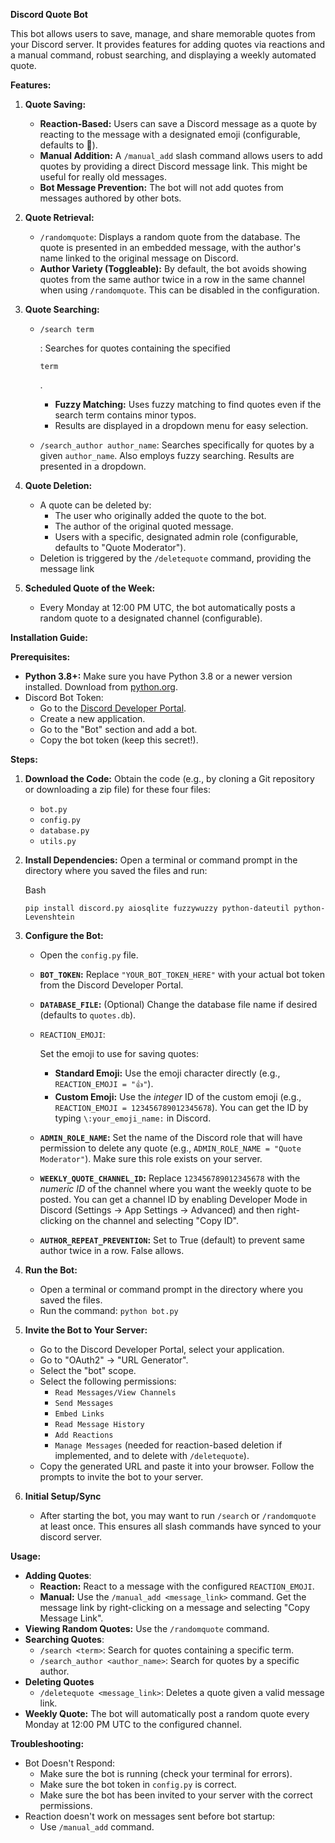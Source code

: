 **Discord Quote Bot**

This bot allows users to save, manage, and share memorable quotes from your Discord server. It provides features for adding quotes via reactions and a manual command, robust searching, and displaying a weekly automated quote.

**Features:**

1. **Quote Saving:**

   - **Reaction-Based:** Users can save a Discord message as a quote by reacting to the message with a designated emoji (configurable, defaults to 💬). 
   - **Manual Addition:**  A `/manual_add` slash command allows users to add quotes by providing a direct Discord message link. This might be useful for really old messages.
   - **Bot Message Prevention:** The bot will not add quotes from messages authored by other bots.

2. **Quote Retrieval:**

   - `/randomquote`: Displays a random quote from the database. The quote is presented in an embedded message, with the author's name linked to the original message on Discord.
   - **Author Variety (Toggleable):**  By default, the bot avoids showing quotes from the same author twice in a row in the same channel when using `/randomquote`. This can be disabled in the configuration.

3. **Quote Searching:**

   - ```
     /search term
     ```

     : Searches for quotes containing the specified 

     ```
     term
     ```

     .

     - **Fuzzy Matching:** Uses fuzzy matching to find quotes even if the search term contains minor typos.
     - Results are displayed in a dropdown menu for easy selection.

   - `/search_author author_name`: Searches specifically for quotes by a given `author_name`. Also employs fuzzy searching. Results are presented in a dropdown.

4. **Quote Deletion:**

   - A quote can be deleted by:
     - The user who originally added the quote to the bot.
     - The author of the original quoted message.
     - Users with a specific, designated admin role (configurable, defaults to "Quote Moderator").
   - Deletion is triggered by the `/deletequote` command, providing the message link

5. **Scheduled Quote of the Week:**

   - Every Monday at 12:00 PM UTC, the bot automatically posts a random quote to a designated channel (configurable).

**Installation Guide:**

**Prerequisites:**

- **Python 3.8+:**  Make sure you have Python 3.8 or a newer version installed.  Download from [python.org](https://www.google.com/ur<0>l?sa=E&source=gmail&q=https://www.python.org/).
- Discord Bot Token:
  - Go to the [Discord Developer Portal](https://www.google.com/url?sa=E&source=gmail&q=https://discord.com/developers/applications).
  - Create a new application.
  - Go to the "Bot" section and add a bot.
  - Copy the bot token (keep this secret!).

**Steps:**

1. **Download the Code:** Obtain the code (e.g., by cloning a Git repository or downloading a zip file) for these four files:

   - `bot.py`
   - `config.py`
   - `database.py`
   - `utils.py`

   

2. **Install Dependencies:** Open a terminal or command prompt in the directory where you saved the files and run:

   Bash

   ```
   pip install discord.py aiosqlite fuzzywuzzy python-dateutil python-Levenshtein
   ```

   

3. **Configure the Bot:**

   - Open the `config.py` file.

   - **`BOT_TOKEN`:** Replace `"YOUR_BOT_TOKEN_HERE"` with your actual bot token from the Discord Developer Portal.

   - **`DATABASE_FILE`:** (Optional) Change the database file name if desired (defaults to `quotes.db`).

   - `REACTION_EMOJI`:

       Set the emoji to use for saving quotes:

     - **Standard Emoji:** Use the emoji character directly (e.g., `REACTION_EMOJI = "👍"`).
     - **Custom Emoji:** Use the *integer* ID of the custom emoji (e.g., `REACTION_EMOJI = 123456789012345678`).  You can get the ID by typing `\:your_emoji_name:` in Discord.

     

   - **`ADMIN_ROLE_NAME`:**  Set the name of the Discord role that will have permission to delete any quote (e.g., `ADMIN_ROLE_NAME = "Quote Moderator"`).  Make sure this role exists on your server.

   - **`WEEKLY_QUOTE_CHANNEL_ID`:** Replace `123456789012345678` with the *numeric ID* of the channel where you want the weekly quote to be posted. You can get a channel ID by enabling Developer Mode in Discord (Settings -> App Settings -> Advanced) and then right-clicking on the channel and selecting "Copy ID".

   - **`AUTHOR_REPEAT_PREVENTION`:** Set to True (default) to prevent same author twice in a row. False allows.

   

4. **Run the Bot:**

   - Open a terminal or command prompt in the directory where you saved the files.
   - Run the command: `python bot.py`

5. **Invite the Bot to Your Server:**

   

   - Go to the Discord Developer Portal, select your application.
   - Go to "OAuth2" -> "URL Generator".
   - Select the "bot" scope.
   - Select the following permissions:
     - `Read Messages/View Channels`
     - `Send Messages`
     - `Embed Links`
     - `Read Message History`
     - `Add Reactions`
     - `Manage Messages` (needed for reaction-based deletion if implemented, and to delete with `/deletequote`).
   - Copy the generated URL and paste it into your browser.  Follow the prompts to invite the bot to your server.

   

6. **Initial Setup/Sync**

   - After starting the bot, you may want to run `/search` or `/randomquote` at least once. This ensures all slash commands have synced to your discord server.

   

**Usage:**

- **Adding Quotes**:
  - **Reaction:** React to a message with the configured `REACTION_EMOJI`.
  - **Manual:** Use the `/manual_add <message_link>` command.  Get the message link by right-clicking on a message and selecting "Copy Message Link".
- **Viewing Random Quotes:** Use the `/randomquote` command.
- **Searching Quotes**:
  - `/search <term>`: Search for quotes containing a specific term.
  - `/search_author <author_name>`: Search for quotes by a specific author.
- **Deleting Quotes**
  - `/deletequote <message_link>`: Deletes a quote given a valid message link.
- **Weekly Quote:** The bot will automatically post a random quote every Monday at 12:00 PM UTC to the configured channel.



**Troubleshooting:**

- Bot Doesn't Respond:
  - Make sure the bot is running (check your terminal for errors).
  - Make sure the bot token in `config.py` is correct.
  - Make sure the bot has been invited to your server with the correct permissions.
- Reaction doesn't work on messages sent before bot startup:
  - Use `/manual_add` command.
